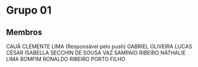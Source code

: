 # Grupo 01

## Membros

CAUÃ CLEMENTE LIMA  (Responsável pelo push)
GABRIEL OLIVEIRA LUCAS CÉSAR
ISABELLA SECCHIN DE SOUSA VAZ SAMPAIO RIBEIRO 
NÁTHALIE LIMA BOMFIM
RONALDO RIBEIRO PORTO FILHO 